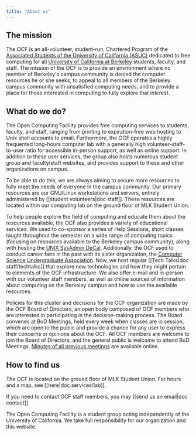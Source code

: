 ```yaml
---
title: "About us"
---
```



## The mission

The OCF is an all-volunteer, student-run, Chartered Program of the [Associated
Students of the University of California (ASUC)][asuc] dedicated to free
computing for all [University of California at Berkeley][berkeley] students,
faculty, and staff.  The mission of the OCF is to provide an environment where
no member of Berkeley's campus community is denied the computer resources he or
she seeks, to appeal to all members of the Berkeley campus community with
unsatisfied computing needs, and to provide a place for those interested in
computing to fully explore that interest.

## What do we do?

The Open Computing Facility provides free computing services to students,
faculty, and staff, ranging from printing to expiration-free web hosting to Unix
shell accounts to email. Furthermore, the OCF operates a highly frequented
long-hours computer lab with a generally high volunteer-staff-to-user ratio
for accessible in-person support, as well as online support. In addition to
these user services, the group also hosts numerous student group and faculty/staff
websites, and provides support to these and other organizations on campus.

To be able to do this, we are always aiming to secure more resources to fully
meet the needs of everyone in the campus community.  Our primary resources are
our GNU/Linux workstations and servers, entirely administered by [[student
volunteers|doc staff]]. These resources are located within our computing lab on
the ground floor of MLK Student Union.

To help people explore the field of computing and educate them about the
resources available, the OCF also provides a variety of educational services.
We used to co-sponsor a series of Help Sessions, short classes taught
throughout the semester on a wide range of computing topics (focusing on
resources available to the Berkeley campus community), along with hosting the
[UNIX SysAdmin DeCal][decal]. Additionally, the OCF used to conduct
career fairs in the past with its sister organization, the
[Computer Science Undergraduate Association][csua]. Now, we host regular [[Tech Talks|doc staff/techtalks]] that explore new technologies and how they might pertain to elements of the
OCF infrastructure. We also offer e-mail and in-person with our volunteer
staff members, as well as online sources of information about computing on the
Berkeley campus and how to use the available resources.

Policies for this cluster and decisions for the OCF organization are made by
the OCF Board of Directors, an open body composed of OCF members who are
interested in participating in the decision-making process. The Board
convenes at BoD Meetings, held every week when classes are in session,
which are open to the public and provide a chance for any user to express their
concerns or opinions about the OCF. All OCF members are welcome to join the
Board of Directors, and the general public is welcome to attend BoD Meetings.
[Minutes of all previous meetings][minutes] are available online.

## How to find us

The OCF is located on the ground floor of MLK Student Union. For hours and a
map, see [[here|doc services/lab]].

If you need to contact OCF staff members, you may [[send us an email|doc
contact]]

The Open Computing Facility is a student group acting independently of the
University of California.  We take full responsibility for our organization and
this website.

[asuc]: https://asuc.org
[berkeley]: https://www.berkeley.edu
[decal]: https://decal.ocf.berkeley.edu
[csua]: https://www.csua.berkeley.edu
[minutes]: https://www.ocf.berkeley.edu/~staff/bod/
